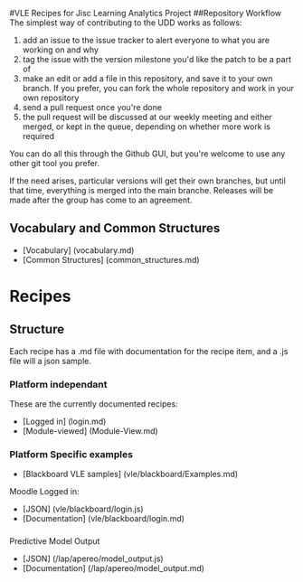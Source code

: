 #VLE Recipes for Jisc Learning Analytics Project
##Repository Workflow
The simplest way of contributing to the UDD works as follows:

1. add an issue to the issue tracker to alert everyone to what you are working on and why
2. tag the issue with the version milestone you'd like the patch to be a part of
3. make an edit or add a file in this repository, and save it to your own branch. If you prefer, you can fork the whole repository and work in your own repository
4. send a pull request once you're done
5. the pull request will be discussed at our weekly meeting and either merged, or kept in the queue, depending on whether more work is required

You can do all this through the Github GUI, but you're welcome to use any other git tool you prefer.

If the need arises, particular versions will get their own branches, but until that time, everything is merged into the main branche. Releases will be made after the group has come to an agreement.

## Vocabulary and Common Structures

* [Vocabulary] (vocabulary.md)
* [Common Structures] (common_structures.md)


# Recipes

## Structure
Each recipe has a .md file with documentation for the recipe item, and a .js file will a json sample.

### Platform independant
These are the currently documented recipes:

* [Logged in] (login.md)
* [Module-viewed] (Module-View.md)

### Platform Specific examples
* [Blackboard VLE samples] (vle/blackboard/Examples.md)

Moodle Logged in:
* [JSON] (vle/blackboard/login.js)
* [Documentation] (vle/blackboard/login.md)

###
 Predictive Model Output
* [JSON] (/lap/apereo/model_output.js)
* [Documentation] (/lap/apereo/model_output.md)
